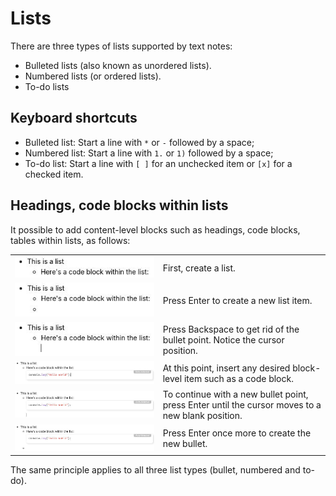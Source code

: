# Lists
There are three types of lists supported by text notes:

*   Bulleted lists (also known as unordered lists).
*   Numbered lists (or ordered lists).
*   To-do lists

## Keyboard shortcuts

*   Bulleted list: Start a line with `*` or `-` followed by a space;
*   Numbered list: Start a line with `1.` or `1)` followed by a space;
*   To-do list: Start a line with `[ ]` for an unchecked item or `[x]` for a checked item.

## Headings, code blocks within lists

It possible to add content-level blocks such as headings, code blocks, tables within lists, as follows:

|     |     |
| --- | --- |
| ![](4_Lists_image.png) | First, create a list. |
| ![](5_Lists_image.png) | Press Enter to create a new list item. |
| ![](Lists_image.png) | Press Backspace to get rid of the bullet point. Notice the cursor position. |
| ![](1_Lists_image.png) | At this point, insert any desired block-level item such as a code block. |
| ![](2_Lists_image.png) | To continue with a new bullet point, press Enter until the cursor moves to a new blank position. |
| ![](3_Lists_image.png) | Press Enter once more to create the new bullet. |

The same principle applies to all three list types (bullet, numbered and to-do).